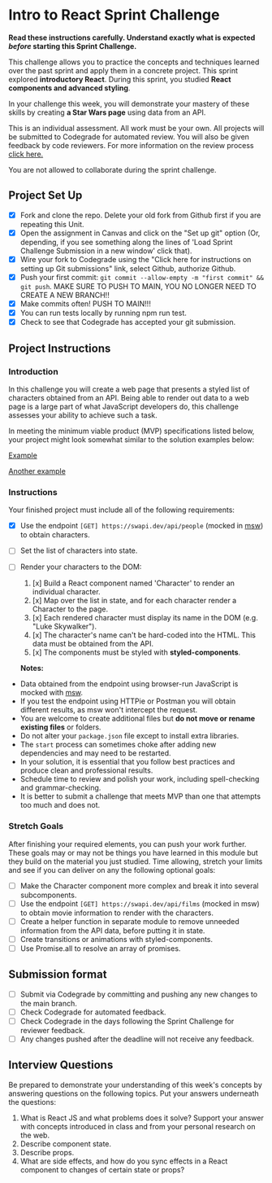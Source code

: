 # Intro to React Sprint Challenge

**Read these instructions carefully. Understand exactly what is expected _before_ starting this Sprint Challenge.**

This challenge allows you to practice the concepts and techniques learned over the past sprint and apply them in a concrete project. This sprint explored **introductory React**. During this sprint, you studied **React components and advanced styling**.

In your challenge this week, you will demonstrate your mastery of these skills by creating **a Star Wars page** using data from an API.

This is an individual assessment. All work must be your own. All projects will be submitted to Codegrade for automated review. You will also be given feedback by code reviewers. For more information on the review process [click here.](https://www.notion.so/bloomtech/How-to-View-Feedback-in-CodeGrade-c5147cee220c4044a25de28bcb6bb54a)

You are not allowed to collaborate during the sprint challenge.

## Project Set Up

-   [x] Fork and clone the repo. Delete your old fork from Github first if you are repeating this Unit.
-   [x] Open the assignment in Canvas and click on the "Set up git" option (Or, depending, if you see something along the lines of 'Load Sprint Challenge Submission in a new window' click that).
-   [x] Wire your fork to Codegrade using the "Click here for instructions on setting up Git submissions" link, select Github, authorize Github.
-   [x] Push your first commit: `git commit --allow-empty -m "first commit" && git push`. MAKE SURE TO PUSH TO MAIN, YOU NO LONGER NEED TO CREATE A NEW BRANCH!!
-   [x] Make commits often! PUSH TO MAIN!!!
-   [x] You can run tests locally by running npm run test.
-   [x] Check to see that Codegrade has accepted your git submission.

## Project Instructions

### Introduction

In this challenge you will create a web page that presents a styled list of characters obtained from an API. Being able to render out data to a web page is a large part of what JavaScript developers do, this challenge assesses your ability to achieve such a task.

In meeting the minimum viable product (MVP) specifications listed below, your project might look somewhat similar to the solution examples below:

[Example](https://tk-assets.lambdaschool.com/b011a132-0916-4ed2-8955-14192de03a75_sample-screenshot.png)

[Another example](https://tk-assets.lambdaschool.com/3b82c793-2352-4d4d-a81d-e55bf350f7bd_sample-screenshot2.png)

### Instructions

Your finished project must include all of the following requirements:

-   [x] Use the endpoint `[GET] https://swapi.dev/api/people` (mocked in [msw](https://github.com/mswjs/msw)) to obtain characters.
-   [ ] Set the list of characters into state.
-   [ ] Render your characters to the DOM:

    1. [x] Build a React component named 'Character' to render an individual character.
    1. [x] Map over the list in state, and for each character render a Character to the page.
    1. [x] Each rendered character must display its name in the DOM (e.g. "Luke Skywalker").
    1. [x] The character's name can't be hard-coded into the HTML. This data must be obtained from the API.
    1. [x] The components must be styled with **styled-components**.

    **Notes:**

-   Data obtained from the endpoint using browser-run JavaScript is mocked with [msw](https://github.com/mswjs/msw).
-   If you test the endpoint using HTTPie or Postman you will obtain different results, as msw won't intercept the request.
-   You are welcome to create additional files but **do not move or rename existing files** or folders.
-   Do not alter your `package.json` file except to install extra libraries.
-   The `start` process can sometimes choke after adding new dependencies and may need to be restarted.
-   In your solution, it is essential that you follow best practices and produce clean and professional results.
-   Schedule time to review and polish your work, including spell-checking and grammar-checking.
-   It is better to submit a challenge that meets MVP than one that attempts too much and does not.

### Stretch Goals

After finishing your required elements, you can push your work further. These goals may or may not be things you have learned in this module but they build on the material you just studied. Time allowing, stretch your limits and see if you can deliver on any the following optional goals:

-   [ ] Make the Character component more complex and break it into several subcomponents.
-   [ ] Use the endpoint `[GET] https://swapi.dev/api/films` (mocked in msw) to obtain movie information to render with the characters.
-   [ ] Create a helper function in separate module to remove unneeded information from the API data, before putting it in state.
-   [ ] Create transitions or animations with styled-components.
-   [ ] Use Promise.all to resolve an array of promises.

## Submission format

-   [ ] Submit via Codegrade by committing and pushing any new changes to the main branch.
-   [ ] Check Codegrade for automated feedback.
-   [ ] Check Codegrade in the days following the Sprint Challenge for reviewer feedback.
-   [ ] Any changes pushed after the deadline will not receive any feedback.

## Interview Questions

Be prepared to demonstrate your understanding of this week's concepts by answering questions on the following topics. Put your answers underneath the questions:

1. What is React JS and what problems does it solve? Support your answer with concepts introduced in class and from your personal research on the web.
1. Describe component state.
1. Describe props.
1. What are side effects, and how do you sync effects in a React component to changes of certain state or props?

